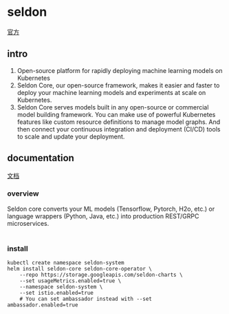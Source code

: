 # seldon
[官方](https://www.seldon.io/tech/products/core/)

## intro
 1. Open-source platform for rapidly deploying machine learning models on Kubernetes
 2. Seldon Core, our open-source framework, makes it easier and faster to deploy your machine learning models and experiments at scale on Kubernetes.
 3. Seldon Core serves models built in any open-source or commercial model building framework. You can make use of powerful Kubernetes features like custom resource definitions to manage model graphs. And then connect your continuous integration and deployment (CI/CD) tools to scale and update your deployment.

 ## documentation 
 [文档](https://docs.seldon.io/projects/seldon-core/en/latest/)

 ### overview
 Seldon core converts your ML models (Tensorflow, Pytorch, H2o, etc.) or language wrappers (Python, Java, etc.) into production REST/GRPC microservices.  
<br>
### install
```
kubectl create namespace seldon-system
helm install seldon-core seldon-core-operator \
    --repo https://storage.googleapis.com/seldon-charts \
    --set usageMetrics.enabled=true \
    --namespace seldon-system \
    --set istio.enabled=true
    # You can set ambassador instead with --set ambassador.enabled=true
```
